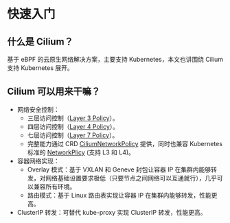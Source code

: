 # 快速入门

## 什么是 Cilium？

基于 eBPF 的云原生网络解决方案，主要支持 Kubernetes，本文也讲围绕 Cilium 支持 Kubernetes 展开。

## Cilium 可以用来干嘛？

- 网络安全控制：
  - 三层访问控制（[Layer 3 Policy](https://docs.cilium.io/en/stable/security/policy/language/#layer-3-examples)）。
  - 四层访问控制（[Layer 4 Policy](https://docs.cilium.io/en/stable/security/policy/language/#layer-4-examples)）。
  - 七层访问控制（[Layer 7 Policy](https://docs.cilium.io/en/stable/security/policy/language/#layer-7-examples)）。
  - 完整能力通过 CRD [CiliumNetworkPolicy](https://docs.cilium.io/en/stable/network/kubernetes/policy/#ciliumnetworkpolicy) 提供，同时也兼容 Kubernetes 标准的 [NetworkPlicy](https://kubernetes.io/docs/tasks/administer-cluster/network-policy-provider/cilium-network-policy/) (支持 L3 和 L4)。
- 容器网络实现：
  - Overlay 模式：基于 VXLAN 和 Geneve 封包让容器 IP 在集群内能够转发，对网络基础设置要求极低（只要节点之间网络可以互通就行），几乎可以兼容所有环境。
  - 路由模式：基于 Linux 路由表实现让容器 IP 在集群内能够转发，性能更高。
- ClusterIP 转发：可替代 kube-proxy 实现 ClusterIP 转发，性能更高。
